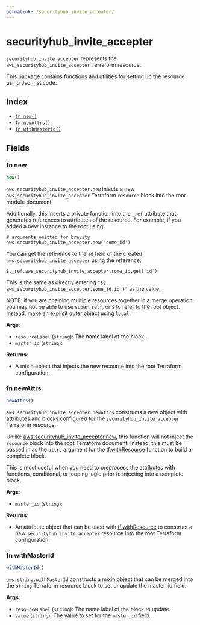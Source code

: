 ```yaml
---
permalink: /securityhub_invite_accepter/
---
```


# securityhub_invite_accepter

`securityhub_invite_accepter` represents the `aws_securityhub_invite_accepter` Terraform resource.



This package contains functions and utilities for setting up the resource using Jsonnet code.


## Index

* [`fn new()`](#fn-new)
* [`fn newAttrs()`](#fn-newattrs)
* [`fn withMasterId()`](#fn-withmasterid)

## Fields

### fn new

```ts
new()
```


`aws.securityhub_invite_accepter.new` injects a new `aws_securityhub_invite_accepter` Terraform `resource`
block into the root module document.

Additionally, this inserts a private function into the `_ref` attribute that generates references to attributes of the
resource. For example, if you added a new instance to the root using:

    # arguments omitted for brevity
    aws.securityhub_invite_accepter.new('some_id')

You can get the reference to the `id` field of the created `aws.securityhub_invite_accepter` using the reference:

    $._ref.aws_securityhub_invite_accepter.some_id.get('id')

This is the same as directly entering `"${ aws_securityhub_invite_accepter.some_id.id }"` as the value.

NOTE: if you are chaining multiple resources together in a merge operation, you may not be able to use `super`, `self`,
or `$` to refer to the root object. Instead, make an explicit outer object using `local`.

**Args**:
  - `resourceLabel` (`string`): The name label of the block.
  - `master_id` (`string`): 

**Returns**:
- A mixin object that injects the new resource into the root Terraform configuration.


### fn newAttrs

```ts
newAttrs()
```


`aws.securityhub_invite_accepter.newAttrs` constructs a new object with attributes and blocks configured for the `securityhub_invite_accepter`
Terraform resource.

Unlike [aws.securityhub_invite_accepter.new](#fn-securityhub_invite_accepternew), this function will not inject the `resource`
block into the root Terraform document. Instead, this must be passed in as the `attrs` argument for the
[tf.withResource](https://github.com/tf-libsonnet/core/tree/main/docs#fn-withresource) function to build a complete block.

This is most useful when you need to preprocess the attributes with functions, conditional, or looping logic prior to
injecting into a complete block.

**Args**:
  - `master_id` (`string`): 

**Returns**:
  - An attribute object that can be used with [tf.withResource](https://github.com/tf-libsonnet/core/tree/main/docs#fn-withresource) to construct a new `securityhub_invite_accepter` resource into the root Terraform configuration.


### fn withMasterId

```ts
withMasterId()
```

`aws.string.withMasterId` constructs a mixin object that can be merged into the `string`
Terraform resource block to set or update the master_id field.



**Args**:
  - `resourceLabel` (`string`): The name label of the block to update.
  - `value` (`string`): The value to set for the `master_id` field.
